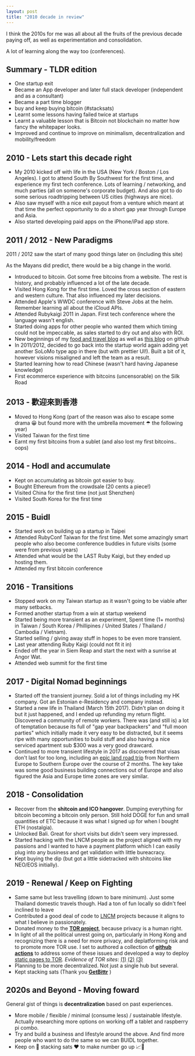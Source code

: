 ```yaml
---
layout: post
title: "2010 decade in review"
---
```


I think the 2010s for me was all about all the fruits of the previous decade paying off, as well as experimentation and consolidation.

A lot of learning along the way too (conferences).

## Summary - TLDR edition

* One startup exit
* Became an App developer and later full stack developer (independent and as a consultant)
* Became a part time blogger
* buy and keep buying bitcoin (#stacksats)
* Learnt some lessons having failed twice at startups
* Learnt a valuable lesson that is Bitcoin not blockchain no matter how fancy the whitepaper looks.
* Improved and continue to improve on minimalism, decentralization and mobility/freedom

## 2010 - Lets start this decade right

* My 2010 kicked off with life in the USA (New York / Boston / Los Angeles). I got to attend South By Southwest for the first time, and experience my first tech conference. Lots of learning / networking, and much parties (all on someone's corporate budget). And also got to do some serious roadtripping between US cities (highways are nice). 
* Also saw myself with a nice exit payout from a venture which meant at that time the perfect opportunity to do a short gap year through Europe and Asia.
* Also started developing paid apps on the iPhone/iPad app store. 

## 2011 / 2012 - New Paradigms

2011 / 2012 saw the start of many good things later on (including this site)

As the Mayans did predict, there would be a big change in the world.

* Introduced to bitcoin. Got some free bitcoins from a website. The rest is history, and probably influenced a lot of the late decade.
* Visited Hong Kong for the first time. Loved the cross section of eastern and western culture. That also influenced my later decisions.
* Attended Apple's WWDC conference with Steve Jobs at the helm. Remember learning all about the iCloud APIs.
* Attended Rubykaigi 2011 in Japan. First tech conference where the language wasn't english.
* Started doing apps for other people who wanted them which timing could not be impeccable, as sales started to dry out and also with ROI.
* New beginnings of my [food and travel blog](https://github.com/itinerantfoodie/itinerantfoodie.github.io/commit/4c6a92bd41e2247b0941b653c4c380c0c87a5197) as well as [this blog](https://github.com/nolim1t/nolim1t.github.io/commit/4c6a92bd41e2247b0941b653c4c380c0c87a5197) on github
* In 2011/2012, decided to go back into the startup world again adding yet another SoLoMo type app in there (but with prettier UI!). Built a bit of it, however visions misaligned and left the team as a result.
* Started learning how to read Chinese (wasn't hard having Japanese knowledge)
* First ecommerce experience with bitcoins (uncensorable) on the Silk Road

## 2013 - 歡迎來到香港

* Moved to Hong Kong (part of the reason was also to escape some drama 😀 but found more with the umbrella movement ☂ the following year)
* Visited Taiwan for the first time
* Earnt my first bitcoins from a sublet (and also lost my first bitcoins.. oops)

## 2014 - Hodl and accumulate

* Kept on accumulating as bitcoin got easier to buy.
* Bought Ethereum from the crowdsale (20 cents a piece!)
* Visited China for the first time (not just Shenzhen)
* Visited South Korea for the first time

## 2015 - Buidl

* Started work on building up a startup in Taipei
* Attended RubyConf Taiwan for the first time. Met some amazingly smart people who also become conference buddies in future visits (some were from previous years)
* Attended what would be the LAST Ruby Kaigi, but they ended up hosting them.
* Attended my first bitcoin conference

## 2016 - Transitions

* Stopped work on my Taiwan startup as it wasn't going to be viable after many setbacks.
* Formed another startup from a win at startup weekend
* Started being more transient as an experiment, Spent time (1+ months) in Taiwan / South Korea / Phillipines / United States / Thailand / Cambodia / Vietnam).
* Started selling / giving away stuff in hopes to be even more transient.
* Last year attending Ruby Kaigi (could not fit it in)
* Ended off the year in Siem Reap and start the next with a sunrise at Angor Wat.
* Attended web summit for the first time

## 2017 - Digital Nomad beginnings

* Started off the transient journey. Sold a lot of things including my HK company. Got an Estonian e-Residency and company instead.
* Started a new life in Thailand (March 15th 2017). Didn't plan on doing it but it just happened, and I ended up refunding my return flight. Discovered a community of remote workers. There was (and still is) a lot of temptation because its full of "gap year backpackers" and "full moon parties" which initially made it very easy to be distracted, but it seems ripe with many opportunities to build stuff and also having a nice serviced apartment sub $300 was a very good drawcard.
* Continued to more transient lifestyle in 2017 as discovered that visas don't last for too long, including an [epic land road trip](https://itinerantfoodie.com/post/tripreport/2017-10-30/the-road-to-websummit.html) from Northern Europe to Southern Europe over the course of 2 months. The key take was some good business building connections out of Europe and also figured the Asia and Europe time zones are very similar.  

## 2018 - Consolidation

* Recover from the **shitcoin and ICO hangover**. Dumping everything for bitcoin becoming a bitcoin only person. Still hold DOGE for fun and small quantities of ETC because it was what I signed up for when I bought ETH (nostalgia).
* Unlocked Bali. Great for short visits but didn't seem very impressed.
* Started hacking with the LNCM people as the project aligned with my passions and I wanted to have a payment platform which I can easily plug into any business and get validation with little bureacracy.
* Kept buying the dip (but got a little sidetracked with shitcoins like NEO/EOS initially).

## 2019 - Renewal / Keep on Fighting

* Same same but less travelling (down to bare minimum). Just some Thailand domestic travels though. Had a ton of fun locally so didn't feel inclined to leave
* Contributed a good deal of code to [LNCM](https://github.com/lncm) projects because it aligns to what I believe in passionately.
* Donated money to the [**TOR project**](https://www.torproject.org/), because privacy is a human right.
* In light of all the political unrest going on, particularly in Hong Kong and recognizing there is a need for more privacy, and deplatforming risk and to promote more TOR use. I set to authored a collection of [**github actions**](https://github.com/nolim1t/actions) to address some of these issues and developed a way to deploy [static pages to TOR](https://nolim1t.co/2019/12/29/auto-deploying-to-tor-via-CI.html). *Evidence of TOR sites*: [(1)](nlboxajljr5boevw3vyfryenhwqs5eehfh5pnbzjlnounrje5wulbnyd.onion ) [(2)](http://nlboxzx55nq7gqtzmqdkik5d6lbnxzg4tdilrersg6zoq2m3gexj2nad.onion/) [(3)](http://itinzvrq4nfgard62w7dbcxuhal33c7m5zvsrqwxynkpahkertuy5sad.onion/)
* Planning to be more decentralized. Not just a single hub but several.
* Kept stacking sats (Thank you [**GetBittr**](http://getbittr.com) )

## 2020s and Beyond - Moving foward

General gist of things is **decentralization** based on past experiences.

* More mobile / flexible / minimal (consume less) / sustainable lifestyle. Actually researching more options on working off a tablet and raspberry pi combo.
* Try and build a business and lifestyle around the above. And find more people who want to do the same so we can BUIDL together.
* Keep on 💸 stacking sats ❤️  to make number go up 📈🐂

